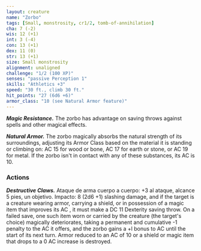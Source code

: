 ```yaml
---
layout: creature
name: "Zorbo"
tags: [Small, monstrosity, cr1/2, tomb-of-annihilation]
cha: 7 (-2)
wis: 12 (+1)
int: 3 (-4)
con: 13 (+1)
dex: 11 (0)
str: 13 (+1)
size: Small monstrosity
alignment: unaligned
challenge: "1/2 (100 XP)"
senses: "passive Perception 1"
skills: "Athletics +3"
speed: "30 ft., climb 30 ft."
hit_points: "27 (6d6 +6)"
armor_class: "10 (see Natural Armor feature)"
---
```


***Magic Resistance.*** The zorbo has advantage on saving throws against spells and other magical effects.

***Natural Armor.*** The zorbo magically absorbs the natural strength of its surroundings, adjusting its Armor Class based on the material it is standing or climbing on: AC 15 for wood or bone, AC 17 for earth or stone, or AC 19 for metal. If the zorbo isn't in contact with any of these substances, its AC is 10.

### Actions

***Destructive Claws.*** Ataque de arma cuerpo a cuerpo: +3 al ataque, alcance 5 pies, un objetivo. Impacto: 8 (2d6 +1) slashing damage, and if the target is a creature wearing armor, carrying a shield, or in possession of a magic item that improves its AC , it must make a DC 11 Dexterity saving throw. On a failed save, one such item worn or carried by the creature (the target's choice) magically deteriorates, taking a permanent and cumulative -1 penalty to the AC it offers, and the zorbo gains a +l bonus to AC until the start of its next turn. Armor reduced to an AC of 10 or a shield or magic item that drops to a 0 AC increase is destroyed.